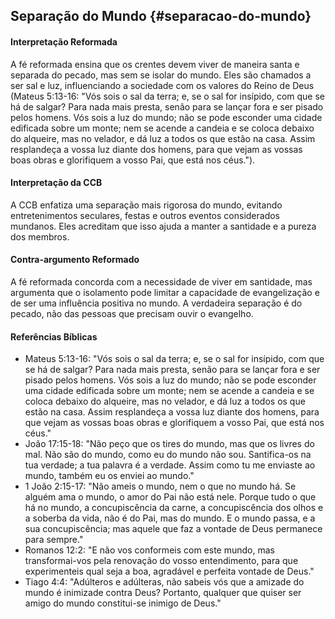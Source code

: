 ## Separação do Mundo {#separacao-do-mundo}

#### Interpretação Reformada
A fé reformada ensina que os crentes devem viver de maneira santa e separada do pecado, mas sem se isolar do mundo. Eles são chamados a ser sal e luz, influenciando a sociedade com os valores do Reino de Deus (Mateus 5:13-16: "Vós sois o sal da terra; e, se o sal for insípido, com que se há de salgar? Para nada mais presta, senão para se lançar fora e ser pisado pelos homens. Vós sois a luz do mundo; não se pode esconder uma cidade edificada sobre um monte; nem se acende a candeia e se coloca debaixo do alqueire, mas no velador, e dá luz a todos os que estão na casa. Assim resplandeça a vossa luz diante dos homens, para que vejam as vossas boas obras e glorifiquem a vosso Pai, que está nos céus.").
#### Interpretação da CCB
A CCB enfatiza uma separação mais rigorosa do mundo, evitando entretenimentos seculares, festas e outros eventos considerados mundanos. Eles acreditam que isso ajuda a manter a santidade e a pureza dos membros.
#### Contra-argumento Reformado
A fé reformada concorda com a necessidade de viver em santidade, mas argumenta que o isolamento pode limitar a capacidade de evangelização e de ser uma influência positiva no mundo. A verdadeira separação é do pecado, não das pessoas que precisam ouvir o evangelho.
#### Referências Bíblicas
- Mateus 5:13-16: "Vós sois o sal da terra; e, se o sal for insípido, com que se há de salgar? Para nada mais presta, senão para se lançar fora e ser pisado pelos homens. Vós sois a luz do mundo; não se pode esconder uma cidade edificada sobre um monte; nem se acende a candeia e se coloca debaixo do alqueire, mas no velador, e dá luz a todos os que estão na casa. Assim resplandeça a vossa luz diante dos homens, para que vejam as vossas boas obras e glorifiquem a vosso Pai, que está nos céus."
- João 17:15-18: "Não peço que os tires do mundo, mas que os livres do mal. Não são do mundo, como eu do mundo não sou. Santifica-os na tua verdade; a tua palavra é a verdade. Assim como tu me enviaste ao mundo, também eu os enviei ao mundo."
- 1 João 2:15-17: "Não ameis o mundo, nem o que no mundo há. Se alguém ama o mundo, o amor do Pai não está nele. Porque tudo o que há no mundo, a concupiscência da carne, a concupiscência dos olhos e a soberba da vida, não é do Pai, mas do mundo. E o mundo passa, e a sua concupiscência; mas aquele que faz a vontade de Deus permanece para sempre."
- Romanos 12:2: "E não vos conformeis com este mundo, mas transformai-vos pela renovação do vosso entendimento, para que experimenteis qual seja a boa, agradável e perfeita vontade de Deus."
- Tiago 4:4: "Adúlteros e adúlteras, não sabeis vós que a amizade do mundo é inimizade contra Deus? Portanto, qualquer que quiser ser amigo do mundo constitui-se inimigo de Deus."

